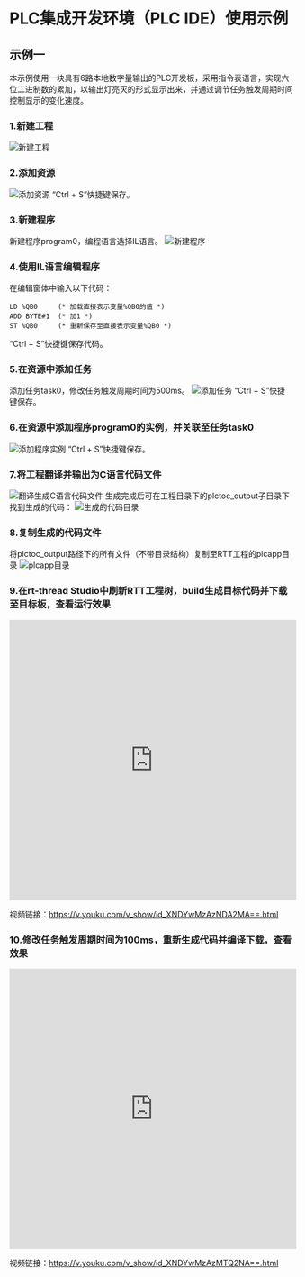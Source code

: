 PLC集成开发环境（PLC IDE）使用示例
================================
 
## 示例一
本示例使用一块具有6路本地数字量输出的PLC开发板，采用指令表语言，实现六位二进制数的累加，以输出灯亮灭的形式显示出来，并通过调节任务触发周期时间控制显示的变化速度。

### 1.新建工程
![新建工程](images/new_project.gif)

### 2.添加资源
![添加资源](images/add_resource.gif)
“Ctrl + S”快捷键保存。

### 3.新建程序
新建程序program0，编程语言选择IL语言。
![新建程序](images/add_program.gif)

### 4.使用IL语言编辑程序
在编辑窗体中输入以下代码：
```
LD %QB0     (* 加载直接表示变量%QB0的值 *)
ADD BYTE#1  (* 加1 *)
ST %QB0     (* 重新保存至直接表示变量%QB0 *)
```
“Ctrl + S”快捷键保存代码。

### 5.在资源中添加任务
添加任务task0，修改任务触发周期时间为500ms。
![添加任务](images/add_task.gif)
“Ctrl + S”快捷键保存。

### 6.在资源中添加程序program0的实例，并关联至任务task0
![添加程序实例](images/add_program_instance.gif)
“Ctrl + S”快捷键保存。

### 7.将工程翻译并输出为C语言代码文件
![翻译生成C语言代码文件](images/c_files_generate.gif)
生成完成后可在工程目录下的plctoc_output子目录下找到生成的代码：
![生成的代码目录](images/plctoc_output.png)

### 8.复制生成的代码文件
将plctoc_output路径下的所有文件（不带目录结构）复制至RTT工程的plcapp目录
![plcapp目录](images/plcapp_directory_show.png)

### 9.在rt-thread Studio中刷新RTT工程树，build生成目标代码并下载至目标板，查看运行效果
<iframe height=498 width=510 src='https://player.youku.com/embed/XNDYwMzAzNDA2MA==' frameborder=0 'allowfullscreen'></iframe>

视频链接：https://v.youku.com/v_show/id_XNDYwMzAzNDA2MA==.html

### 10.修改任务触发周期时间为100ms，重新生成代码并编译下载，查看效果
<iframe height=498 width=510 src='https://player.youku.com/embed/XNDYwMzAzMTQ2NA==' frameborder=0 'allowfullscreen'></iframe>

视频链接：https://v.youku.com/v_show/id_XNDYwMzAzMTQ2NA==.html

